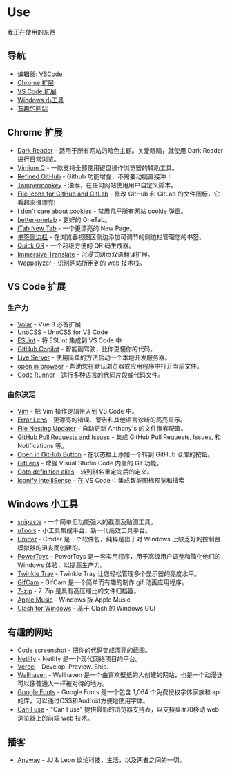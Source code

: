 # Use

我正在使用的东西

## 导航

- 编辑器: [VSCode](https://code.visualstudio.com/)
- [Chrome 扩展](#chrome-扩展)
- [VS Code 扩展](#vs-code-扩展)
- [Windows 小工具](#windows-小工具)
- [有趣的网站](#有趣的网站)

## Chrome 扩展

- [Dark Reader](https://chrome.google.com/webstore/detail/dark-reader/eimadpbcbfnmbkopoojfekhnkhdbieeh) - 适用于所有网站的暗色主题。关爱眼睛，就使用 Dark Reader 进行日常浏览。
- [Vimium C](https://chrome.google.com/webstore/detail/vimium-c-all-by-keyboard/hfjbmagddngcpeloejdejnfgbamkjaeg) - 一款支持全部使用键盘操作浏览器的辅助工具。
- [Refined GitHub](https://chrome.google.com/webstore/detail/refined-github/hlepfoohegkhhmjieoechaddaejaokhf) - Github 功能增强，不需要动脑直接冲！
- [Tampermonkey](https://chrome.google.com/webstore/detail/tampermonkey/dhdgffkkebhmkfjojejmpbldmpobfkfo) - 油猴，在任何网站使用用户自定义脚本。
- [File Icons for GitHub and GitLab](https://chrome.google.com/webstore/detail/file-icons-for-github-and/ficfmibkjjnpogdcfhfokmihanoldbfe) - 修改 GitHub 和 GitLab 的文件图标，它看起来很漂亮!
- [I don't care about cookies](https://chrome.google.com/webstore/detail/i-dont-care-about-cookies/fihnjjcciajhdojfnbdddfaoknhalnja) - 禁用几乎所有网站 cookie 弹窗。
- [better-onetab](https://chrome.google.com/webstore/detail/better-onetab/eookhngofldnbnidjlbkeecljkfpmfpg) - 更好的 OneTab。
- [iTab New Tab](https://chrome.google.com/webstore/detail/itab%E6%96%B0%E6%A0%87%E7%AD%BE%E9%A1%B5%E5%85%8D%E8%B4%B9chatgpt/mhloojimgilafopcmlcikiidgbbnelip) - 一个更漂亮的 New Page。
- [书签侧边栏](https://chrome.google.com/webstore/detail/bookmark-sidebar/jdbnofccmhefkmjbkkdkfiicjkgofkdh) - 在浏览器视图区侧边添加可调节的侧边栏管理您的书签。
- [Quick QR](https://chrome.google.com/webstore/detail/qr-code-generator/afpbjjgbdimpioenaedcjgkaigggcdpp) - 一个超级方便的 QR 码生成器。
- [Immersive Translate](https://chrome.google.com/webstore/detail/immersive-translate/bpoadfkcbjbfhfodiogcnhhhpibjhbnh) - 沉浸式网页双语翻译扩展。
- [Wappalyzer](https://chrome.google.com/webstore/detail/wappalyzer-technology-pro/gppongmhjkpfnbhagpmjfkannfbllamg) - 识别网站所用到的 web 技术栈。

## VS Code 扩展

### 生产力

- [Volar](https://marketplace.visualstudio.com/items?itemName=vue.volar) - Vue 3 必备扩展
- [UnoCSS](https://marketplace.visualstudio.com/items?itemName=antfu.unocss) - UnoCSS for VS Code
- [ESLint](https://marketplace.visualstudio.com/items?itemName=dbaeumer.vscode-eslint) - 将 ESLint 集成到 VS Code 中
- [GitHub Copilot](https://marketplace.visualstudio.com/items?itemName=GitHub.copilot) - 智能副驾驶，比你更懂你的代码。
- [Live Server](https://marketplace.visualstudio.com/items?itemName=ritwickdey.LiveServer) - 使用简单的方法启动一个本地开发服务器。
- [open in browser](https://marketplace.visualstudio.com/items?itemName=techer.open-in-browser) - 帮助您在默认浏览器或应用程序中打开当前文件。
- [Code Runner](https://marketplace.visualstudio.com/items?itemName=formulahendry.code-runner) - 运行多种语言的代码片段或代码文件。

### 由你决定

- [Vim](https://marketplace.visualstudio.com/items?itemName=vscodevim.vim) - 把 Vim 操作逻辑带入到 VS Code 中。
- [Error Lens](https://marketplace.visualstudio.com/items?itemName=usernamehw.errorlens) - 更漂亮的错误、警告和其他语言诊断的高亮显示。
- [File Nesting Updater](https://marketplace.visualstudio.com/items?itemName=antfu.file-nesting) - 自动更新 Anthony's 的文件嵌套配置。
- [GitHub Pull Requests and Issues](https://marketplace.visualstudio.com/items?itemName=GitHub.vscode-pull-request-github) - 集成 GitHub Pull Requests, Issues, 和 Notifications 等。
- [Open in GitHub Button](https://marketplace.visualstudio.com/items?itemName=antfu.open-in-github-button) - 在状态栏上添加一个转到 GitHub 仓库的按钮。
- [GitLens](https://marketplace.visualstudio.com/items?itemName=eamodio.gitlens) - 增强 Visual Studio Code 内置的 Git 功能。
- [Goto definition alias](https://marketplace.visualstudio.com/items?itemName=antfu.goto-alias) - 转到别名重定向后的定义。
- [Iconify IntelliSense](https://marketplace.visualstudio.com/items?itemName=antfu.iconify) - 在 VS Code 中集成智能图标预览和搜索

## Windows 小工具

- [snipaste](https://zh.snipaste.com/index.html) - 一个简单但功能强大的截图及贴图工具。
- [uTools](https://u.tools/) - 小工具集成平台，新一代高效工具平台。
- [Cmder](https://cmder.app/) - Cmder 是一个软件包，纯粹是出于对 Windows 上缺乏好的控制台模拟器的沮丧而创建的。
- [PowerToys](https://learn.microsoft.com/zh-cn/windows/powertoys/) - PowerToys 是一套实用程序，用于高级用户调整和简化他们的 Windows 体验，以提高生产力。
- [Twinkle Tray](https://twinkletray.com/) - Twinkle Tray 让您轻松管理多个显示器的亮度水平。
- [GifCam](https://blog.bahraniapps.com/gifcam/) - GifCam 是一个简单而有趣的制作 gif 动画应用程序。
- [7-zip](https://7-zip.org/) - 7-Zip 是具有高压缩比的文件归档器。
- [Apple Music](https://apps.microsoft.com/store/detail/apple-music-%E9%A2%84%E8%A7%88%E7%89%88/9PFHDD62MXS1) - Windows 版 Apple Music
- [Clash for Windows](https://github.com/Fndroid/clash_for_windows_pkg) - 基于 Clash 的 Windows GUI

## 有趣的网站

- [Code screenshot](https://ray.so/) - 把你的代码变成漂亮的截图。
- [Netlify](https://www.netlify.com/) - Netlify 是一个现代网络项目的平台。
- [Vercel](https://vercel.com/) - Develop. Preview. Ship.
- [Wallhaven](https://wallhaven.cc/) - Wallhaven 是一个由喜欢壁纸的人创建的网站，也是一个动漫迷可以像普通人一样被对待的地方。
- [Google Fonts](https://fonts.google.com/) - Google Fonts 是一个包含 1,064 个免费授权字体家族和 api 的库，可以通过CSS和Android方便地使用字体。
- [Can I use](https://caniuse.com/) - "Can I use" 提供最新的浏览器支持表，以支持桌面和移动 web 浏览器上的前端 web 技术。

## 播客

- [Anyway](https://anyway.fm/) - JJ & Leon 谈论科技，生活，以及两者之间的一切。
